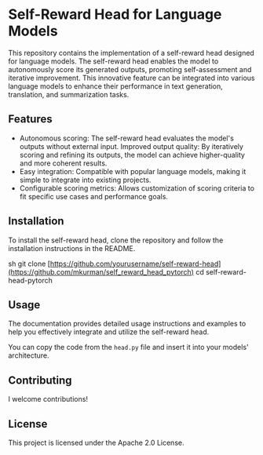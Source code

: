# Self-Reward Head for Language Models

This repository contains the implementation of a self-reward head designed for language models. The self-reward head enables the model to autonomously score its generated outputs, promoting self-assessment and iterative improvement. This innovative feature can be integrated into various language models to enhance their performance in text generation, translation, and summarization tasks.

## Features

- Autonomous scoring: The self-reward head evaluates the model's outputs without external input.
Improved output quality: By iteratively scoring and refining its outputs, the model can achieve higher-quality and more coherent results.
- Easy integration: Compatible with popular language models, making it simple to integrate into existing projects.
- Configurable scoring metrics: Allows customization of scoring criteria to fit specific use cases and performance goals.

## Installation

To install the self-reward head, clone the repository and follow the installation instructions in the README.

sh
git clone [https://github.com/yourusername/self-reward-head](https://github.com/mkurman/self_reward_head_pytorch)
cd self-reward-head-pytorch

## Usage

The documentation provides detailed usage instructions and examples to help you effectively integrate and utilize the self-reward head.

You can copy the code from the `head.py` file and insert it into your models' architecture.

## Contributing

I welcome contributions!

## License

This project is licensed under the Apache 2.0 License.
